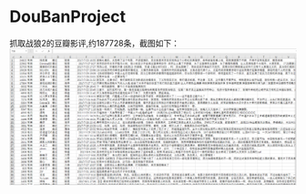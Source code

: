# DouBanProject
抓取战狼2的豆瓣影评,约187728条，截图如下：
![image text](https://github.com/YangJian1994/DouBanProject/blob/master/images/zl2.png)
